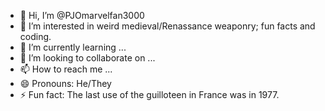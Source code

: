 - 👋 Hi, I’m @PJOmarvelfan3000
- 👀 I’m interested in weird medieval/Renassance weaponry; fun facts and coding.
- 🌱 I’m currently learning ...
- 💞️ I’m looking to collaborate on ...
- 📫 How to reach me ...
- 😄 Pronouns: He/They
- ⚡ Fun fact: The last use of the guilloteen in France was in 1977.

<!---
PJOmarvelfan3000/PJOmarvelfan3000 is a ✨ special ✨ repository because its `README.md` (this file) appears on your GitHub profile.
You can click the Preview link to take a look at your changes.
--->
